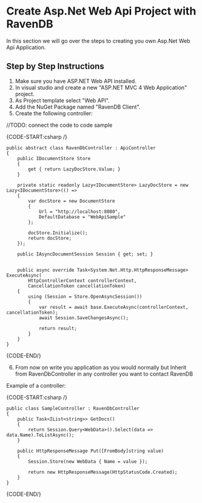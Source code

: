 # Create  Asp.Net Web Api Project with RavenDB
In this section we will go over the steps to creating you own Asp.Net Web Api Application.

## Step by Step Instructions
1) Make sure you have ASP.NET Web API installed.  
2) In visual studio and create a new "ASP.NET MVC 4 Web Application" project.  
3) As Project template select "Web API".  
4) Add the NuGet Package named "RavenDB Client".  
5) Create the following controller:

//TODO: connect the code to code sample  

{CODE-START:csharp /}

	public abstract class RavenDbController : ApiController
	{
		public IDocumentStore Store
		{
			get { return LazyDocStore.Value; }
		}

		private static readonly Lazy<IDocumentStore> LazyDocStore = new Lazy<IDocumentStore>(() =>
		{
			var docStore = new DocumentStore
			{
				Url = "http://localhost:8080",
				DefaultDatabase = "WebApiSample"
			};

			docStore.Initialize();
			return docStore;
		});

		public IAsyncDocumentSession Session { get; set; }


		public async override Task<System.Net.Http.HttpResponseMessage> ExecuteAsync(
			HttpControllerContext controllerContext,
			CancellationToken cancellationToken)
		{
			using (Session = Store.OpenAsyncSession())
			{
				var result = await base.ExecuteAsync(controllerContext, cancellationToken);
				await Session.SaveChangesAsync();

				return result;
			}
		}
	}

{CODE-END/}

6) From now on write you application as you would normally but Inherit from RavenDbController in any controller you want to contact RavenDB

Example of a controller: 

{CODE-START:csharp /}

	public class SampleController : RavenDbController
	{
		public Task<IList<string>> GetDocs()
		{
			return Session.Query<WebData>().Select(data => data.Name).ToListAsync();
		}

		public HttpResponseMessage Put([FromBody]string value)
		{
			Session.Store(new WebData { Name = value });

			return new HttpResponseMessage(HttpStatusCode.Created);
		}
	}

{CODE-END/}